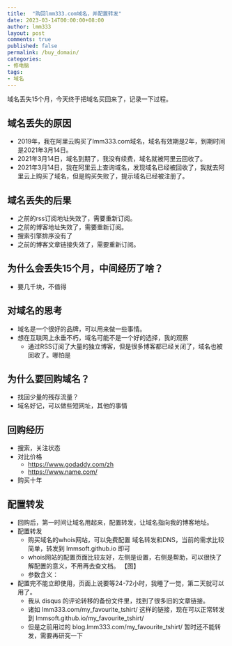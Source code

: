 ```yaml
---
title:  "购回lmm333.com域名，并配置转发"
date: 2023-03-14T00:00:00+08:00
author: lmm333
layout: post
comments: true
published: false
permalink: /buy_domain/
categories:
- 修电脑
tags:
- 域名
---
```

域名丢失15个月，今天终于把域名买回来了，记录一下过程。

## 域名丢失的原因

- 2019年，我在阿里云购买了lmm333.com域名，域名有效期是2年，到期时间是2021年3月14日。
- 2021年3月14日，域名到期了，我没有续费，域名就被阿里云回收了。
- 2021年3月14日，我在阿里云上查询域名，发现域名已经被回收了，我就去阿里云上购买了域名，但是购买失败了，提示域名已经被注册了。

## 域名丢失的后果
- 之前的rss订阅地址失效了，需要重新订阅。
- 之前的博客地址失效了，需要重新订阅。
- 搜索引擎排序没有了
- 之前的博客文章链接失效了，需要重新订阅。

## 为什么会丢失15个月，中间经历了啥？
- 要几千块，不值得

## 对域名的思考
- 域名是一个很好的品牌，可以用来做一些事情。
- 想在互联网上永垂不朽，域名可能不是一个好的选择，我的观察
  - 通过RSS订阅了大量的独立博客，但是很多博客都已经关闭了，域名也被回收了。哪怕是

## 为什么要回购域名？
- 找回少量的残存流量？
- 域名好记，可以做些短网址，其他的事情

## 回购经历
- 搜索，关注状态 
- 对比价格
  - https://www.godaddy.com/zh
  - https://www.name.com/
- 购买十年
## 配置转发
- 回购后，第一时间让域名用起来，配置转发，让域名指向我的博客地址。
- 配置转发
  - 购买域名的whois网站，可以免费配置 域名转发和DNS，当前的需求比较简单，转发到 lmmsoft.github.io 即可
  - whois网站的配置页面比较友好，左侧是设置，右侧是帮助，可以很快了解配置的意义，不用再去查文档。
【图】
  - 参数含义：
- 配置完不能立即使用，页面上说要等24-72小时，我睡了一觉，第二天就可以用了。
  - 我从 disqus 的评论转移的备份文件里，找到了很多旧的文章链接。
  - 诸如 lmm333.com/my_favourite_tshirt/  这样的链接，现在可以正常转发到 lmmsoft.github.io/my_favourite_tshirt/
  - 但是之前用过的 blog.lmm333.com/my_favourite_tshirt/ 暂时还不能转发，需要再研究一下
